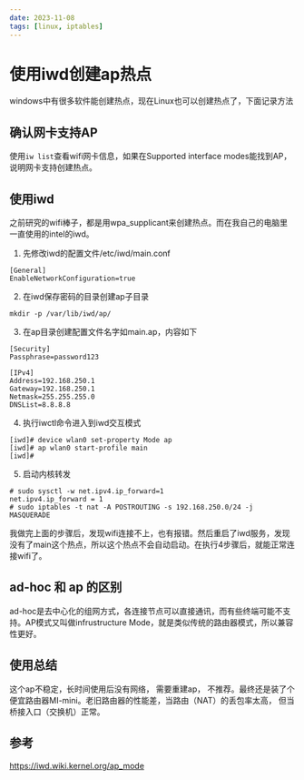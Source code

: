 ```yaml
---
date: 2023-11-08
tags: [linux, iptables]
---
```


# 使用iwd创建ap热点
windows中有很多软件能创建热点，现在Linux也可以创建热点了，下面记录方法

## 确认网卡支持AP
使用`iw list`查看wifi网卡信息，如果在Supported interface modes能找到AP，说明网卡支持创建热点。

## 使用iwd
之前研究的wifi棒子，都是用wpa_supplicant来创建热点。而在我自己的电脑里一直使用的intel的iwd。
1. 先修改iwd的配置文件/etc/iwd/main.conf
```
[General]
EnableNetworkConfiguration=true
```
2. 在iwd保存密码的目录创建ap子目录
```
mkdir -p /var/lib/iwd/ap/
```
3. 在ap目录创建配置文件名字如main.ap，内容如下
```
[Security]
Passphrase=password123

[IPv4]
Address=192.168.250.1
Gateway=192.168.250.1
Netmask=255.255.255.0
DNSList=8.8.8.8
```
4. 执行iwctl命令进入到iwd交互模式
```
[iwd]# device wlan0 set-property Mode ap
[iwd]# ap wlan0 start-profile main
[iwd]# 
```
5. 启动内核转发
```
# sudo sysctl -w net.ipv4.ip_forward=1
net.ipv4.ip_forward = 1
# sudo iptables -t nat -A POSTROUTING -s 192.168.250.0/24 -j MASQUERADE
```

我做完上面的步骤后，发现wifi连接不上，也有报错。然后重启了iwd服务，发现没有了main这个热点，所以这个热点不会自动启动。在执行4步骤后，就能正常连接wifi了。

## ad-hoc 和 ap 的区别
ad-hoc是去中心化的组网方式，各连接节点可以直接通讯，而有些终端可能不支持。AP模式又叫做infrustructure Mode，就是类似传统的路由器模式，所以兼容性更好。

## 使用总结
这个ap不稳定，长时间使用后没有网络， 需要重建ap， 不推荐。最终还是装了个便宜路由器MI-mini。老旧路由器的性能差，当路由（NAT）的丢包率太高， 但当桥接入口（交换机）正常。

## 参考
https://iwd.wiki.kernel.org/ap_mode
